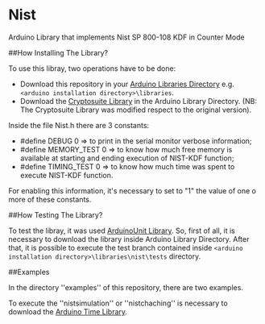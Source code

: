 Nist
====

Arduino Library that implements Nist SP 800-108 KDF in Counter Mode

##How Installing The Library?

To use this libray, two operations have to be done:
* Download this repository in your [Arduino Libraries Directory](http://arduino.cc/en/Guide/Libraries) e.g. `<arduino installation directory>\libraries`.
* Download the [Cryptosuite Library](https://github.com/dventura3/Cryptosuite) in the Arduino Library Directory. (NB: The Cryptosuite Library was modified respect to the original version).

Inside the file Nist.h there are 3 constants:
* #define DEBUG 0 => to print in the serial monitor verbose information;
* #define MEMORY_TEST 0 => to know how much free memory is available at starting and ending execution of NIST-KDF function;
* #define TIMING_TEST 0 => to know how much time was spent to execute NIST-KDF function.

For enabling this information, it's necessary to set to "1" the value of one o more of these constants.

##How Testing The Library?

To test the libray, it was used [ArduinoUnit Library](https://github.com/mmurdoch/arduinounit).
So, first of all, it is necessary to download the library inside Arduino Library Directory.
After that, it is possible to execute the test branch contained inside `<arduino installation directory>\libraries\nist\tests` directory.

##Examples

In the directory ''examples'' of this repository, there are two examples.

To execute the ''nistsimulation'' or ''nistchaching'' is necessary to download the [Arduino Time Library](http://playground.arduino.cc/Code/Time).
